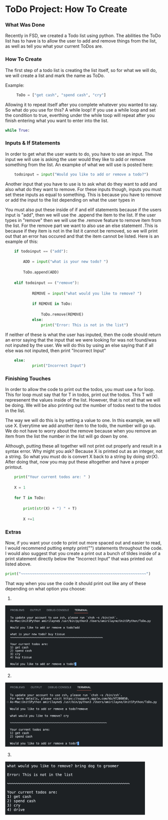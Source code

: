 # ToDo Project: How To Create

### **What Was Done**
Recently in FSD, we created a Todo list using python. The abilities the ToDo list has to have is to allow the user to add and remove things from the list, as well as tell you what your current ToDos are.

### **How To Create**

The first step of a todo list is creating the list itself, so for what we will do, we will create a list and mark the name as ToDo. 

Example:
```python
     ToDo = ["get cash", "spend cash", "cry"]
```

Allowing it to repeat itself after you complete whatever you wanted to say. So what do you use for this? A while loop! If you use a while loop and set the condition to true, everthing under the while toop will repeat after you finish entering what you want to enter into the list.
```python
while True:
```

### **Inputs & If Statements**

In order to get what the user wants to do, you have to use an input. The input we will use is asking the user would they like to add or remove something from the list. An exampke of what we will use is posted here:

```python
    todoinput = input("Would you like to add or remove a todo?")
```

Another input that you have to use is to ask what do they want to add and also what do they want to remove. For these inputs though, inputs you must set these inputs as equal to something. This is because you have to remove or add the input to the list depending on what the user types in

You must also put these inside of if and elif statements because if the users input is "add", then we will use the .append the item to the list. If the user types in "remove" then we will use the .remove feature to remove item from the list. For the remove part we want to also use an else statement .This is because if they item is not in the list it cannot be removed, so we will print out that an error has occured and that the item cannot be listed. Here is an example of this:

```python
    if todoinput == ("add"):

        ADD = input("what is your new todo? ")

        ToDo.append(ADD)

    elif todoinput == ("remove"):

            REMOVE = input("what would you like to remove? ")
            
            if REMOVE in ToDo:
            
                ToDo.remove(REMOVE)
            else:
                print("Error: This is not in the list")
```

If neither of these is what the user has inputed, then the code should return an error saying that the input that we were looking for was not found/was not inputed by the user. We will do this by using an else saying that if all else was not inputed, then print "Incorrect Input"

```python
    else: 
            print("Incorrect Input")
```
### **Finishing Touches**

In order to allow the code to print out the todos, you must use a for loop. This for loop must say that for T in todos, print out the todos. This T will represenent the values inside of the list. However, that is not all that we will be doing. We will be also printing out the number of todos next to the todos in the list. 

The way we will do this is by setting a value to one. In this example, we will use X. Everytime we add another item to the todo, the number will go up. We do not have to worry about the remove because when you remove an item from the list the number in the list will go down by one. 

Although, putting these all together will not print out properly and result in a syntax error. Why might you ask? Because X is printed out as an integer, not a string. So what you must do is convert X back to a string by doing str(X). After doing that, now you may put these altogether and have a proper printout.

```python
    print("Your current todos are: " )

    X = 1 

    for T in ToDo:

        print(str(X) + ") " + T)

        X +=1
```
### **Extras**

Now, if you want your code to print out more spaced out and easier to read, I would recommend putting empty print("") statements throughout the code. I would also suggest that you create a print out a bunch of tildes inside of a print statement directly below the "Incorrect Input" that was printed out listed above. 

```python
print("~~~~~~~~~~~~~~~~~~~~~~~~~~~~~~~~~~~~~~~~~~~~~~~~~~~~~~~~")
```

That way when you use the code it should print out like any of these depending on what option you choose:

1) 
![Example of how the code should print out](/assets/example.png)

2)
![Second example of how the code should print out](/assets/example2.png)

3)
![third example of how the code should print out](/assets/example3.png)


